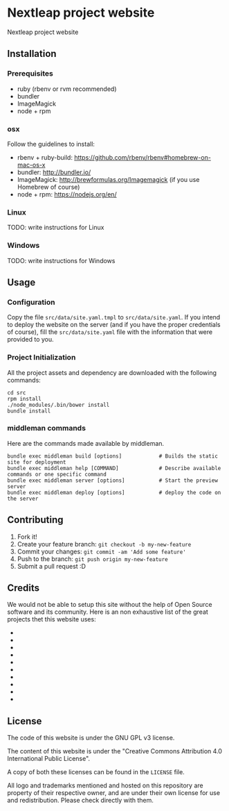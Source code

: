 
# Nextleap project website

Nextleap project website

## Installation

### Prerequisites

  - ruby (rbenv or rvm recommended)
  - bundler
  - ImageMagick
  - node + rpm

### osx

Follow the guidelines to install:

  - rbenv + ruby-build: https://github.com/rbenv/rbenv#homebrew-on-mac-os-x
  - bundler: http://bundler.io/
  - ImageMagick: http://brewformulas.org/Imagemagick (if you use Homebrew of course)
  - node + rpm: https://nodejs.org/en/

### Linux

TODO: write instructions for Linux

### Windows

TODO: write instructions for Windows

## Usage

### Configuration

Copy the file `src/data/site.yaml.tmpl` to `src/data/site.yaml`.
If you intend to deploy the website on the server (and if you have the proper credentials of course), fill the `src/data/site.yaml` file with the information that were provided to you.

### Project Initialization

All the project assets and dependency are downloaded with the following commands:

```shell
cd src
rpm install
./node_modules/.bin/bower install
bundle install
```

### middleman commands

Here are the commands made available by middleman.

```shell
bundle exec middleman build [options]            # Builds the static site for deployment
bundle exec middleman help [COMMAND]             # Describe available commands or one specific command
bundle exec middleman server [options]           # Start the preview server
bundle exec middleman deploy [options]           # deploy the code on the server
```

## Contributing

1. Fork it!
2. Create your feature branch: `git checkout -b my-new-feature`
3. Commit your changes: `git commit -am 'Add some feature'`
4. Push to the branch: `git push origin my-new-feature`
5. Submit a pull request :D

## Credits

We would not be able to setup this site without the help of Open Source software and its community.
Here is an non exhaustive list of the great projects thet this website uses:

  - [middleman]: http://middlemanapp.org
  - [ruby]: http://ruby-lang.org
  - [Compass]: http://compass-style.org
  - [Sprockets]: https://github.com/sstephenson/sprockets
  - [Autoprefixer]:https://github.com/postcss/autoprefixer
  - [Zurb Foundation]: http://foundation.zurb.com
  - [middleman-simple-thumbnailer]: https://github.com/kubenstein/middleman-simple-thumbnailer
  - [bundler]: http://bundler.io/
  - [ImageMagick]: http://www.imagemagick.org
  - [nodejs]: https://nodejs.org/en/

## License

The code of this website is under the GNU GPL v3 license.

The content of this website is under the "Creative Commons Attribution 4.0 International Public License".

A copy of both these licenses can be found in the `LICENSE` file.

All logo and trademarks mentioned and hosted on this repository are property of their respective owner, and are under their own license for use and redistribution. Please check directly with them.
